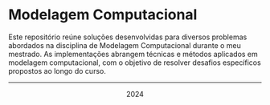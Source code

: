 # Modelagem Computacional

Este repositório reúne soluções desenvolvidas para diversos problemas abordados na disciplina de Modelagem Computacional durante o meu mestrado. As implementações abrangem técnicas e métodos aplicados em modelagem computacional, com o objetivo de resolver desafios específicos propostos ao longo do curso.

---

<center>2024</center>